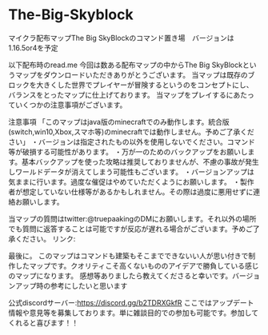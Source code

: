 # The-Big-Skyblock
マイクラ配布マップThe Big SkyBlockのコマンド置き場　バージョンは1.16.5or4を予定

以下配布時のread.me
今回は数ある配布マップの中からThe Big SkyBlockというマップをダウンロードいただきありがとうございます。
当マップは既存のブロックを大きくした世界でプレイヤーが冒険するというのをコンセプトにし、
バランスをとったマップに仕上げております。
当マップをプレイするにあたっていくつかの注意事項がございます。

注意事項
「このマップはjava版のminecraftでのみ動作します。統合版(switch,win10,Xbox,スマホ等)のminecraftでは動作しません。予めご了承ください」
・バージョンは指定されたもの以外を使用しないでください。コマンド等が破損する可能性があります。
・万が一のためのバックアップをお願いします。基本バックアップを使った攻略は推奨しておりませんが、不慮の事故が発生しワールドデータが消えてしまう可能性もございます。
・バージョンアップは気ままに行います。過度な催促はやめていただくようにお願いします。
・製作者が想定していない仕様等があるかもしれません。その際は過度に悪用せずに連絡お願いします。

当マップの質問はtwitter:@truepaakingのDMにお願いします。それ以外の場所でも質問に返答することは可能ですが反応が遅れる場合がございます。予めご了承ください。
リンク:

最後に。
このマップはコマンドも建築もそこまでできないい人が思い付きで制作したマップです。クオリティこそ高くないもののアイデアで勝負している感じのマップになります。
感想等ありましたら教えてくださると幸いです。バージョンアップ時の参考にしたいと思います

公式discordサーバー:https://discord.gg/b2TDRXGkfR 
ここではアップデート情報や意見等を募集しております。単に雑談目的での参加も可能です。参加してくれると喜びます！！
